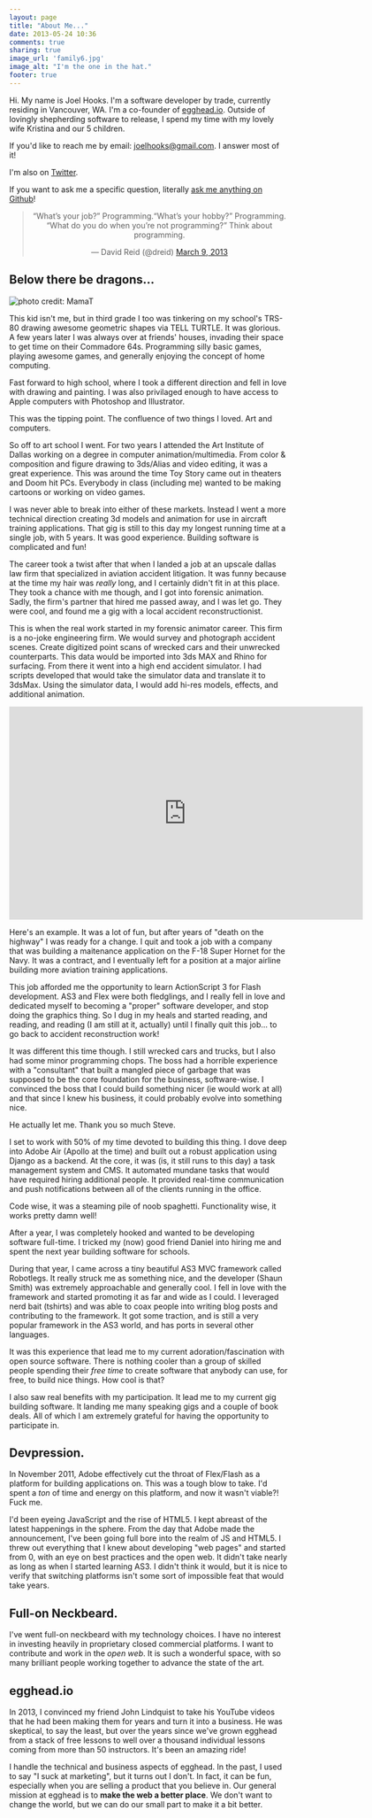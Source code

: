 ```yaml
---
layout: page
title: "About Me..."
date: 2013-05-24 10:36
comments: true
sharing: true
image_url: 'family6.jpg'
image_alt: "I'm the one in the hat."
footer: true
---
```


Hi. My name is Joel Hooks. I'm a software developer by trade, currently residing
in Vancouver, WA. I'm a co-founder of [egghead.io](https://egghead.io). Outside of lovingly shepherding software to
release, I spend my time with my lovely wife Kristina and our 5 children.

If you'd like to reach me by email: [joelhooks@gmail.com](mailto:joelhooks@gmail.com). I answer most of it!

I'm also on <a href="https://twitter.com/jhooks" rel="me">Twitter</a>.

If you want to ask me a specific question, literally [ask me anything on Github](https://github.com/joelhooks/ama)!

<div align="center">
<blockquote class="twitter-tweet"><p>“What’s your job?” Programming.“What’s your
hobby?” Programming. “What do you do when you’re not programming?” Think about
programming.</p>&mdash; David Reid (@dreid) <a
href="https://twitter.com/dreid/status/310191130518118400">March 9,
2013</a></blockquote>
</div>

## Below there be dragons...

![photo credit: MamaT](/images/some_kid_trs80.jpg)

This kid isn't me, but in third grade I too was tinkering on my school's TRS-80
drawing awesome geometric shapes via TELL TURTLE. It was glorious. A few years
later I was always over at friends' houses, invading their space to get time on
their Commadore 64s. Programming silly basic games, playing awesome games, and
generally enjoying the concept of home computing.

Fast forward to high school, where I took a different direction and fell in love
with drawing and painting. I was also privilaged enough to have access to Apple
computers with Photoshop and Illustrator.

This was the tipping point. The confluence of two things I loved. Art and
computers.

So off to art school I went. For two years I attended the Art Institute of
Dallas working on a degree in computer animation/multimedia. From color &
composition and figure drawing to 3ds/Alias and video editing, it was a great
experience. This was around the time Toy Story came out in theaters and Doom hit
PCs. Everybody in class (including me) wanted to be making cartoons or working on
video games.

I was never able to break into either of these markets. Instead I went a more
technical direction creating 3d models and animation for use in aircraft
training applications. That gig is still to this day my longest running time at
a single job, with 5 years. It was good experience. Building software is
complicated and fun!

The career took a twist after that when I landed a job at an upscale dallas law
firm that specialized in aviation accident litigation. It was funny because at
the time my hair was *really* long, and I certainly didn't fit in at this place.
They took a chance with me though, and I got into forensic animation. Sadly, the
firm's partner that hired me passed away, and I was let go. They were cool, and
found me a gig with a local accident reconstructionist.

This is when the real work started in my forensic animator career. This firm is
a no-joke engineering firm. We would survey and photograph accident scenes.
Create digitized point scans of wrecked cars and their unwrecked counterparts.
This data would be imported into 3ds MAX and Rhino for surfacing. From there it
went into a high end accident simulator. I had scripts developed that would take
the simulator data and translate it to 3dsMax. Using the simulator data, I would
add hi-res models, effects, and additional animation.

<div align="center">
<iframe class="youtube-player" type="text/html" width="640" height="385"
src="http://www.youtube.com/embed/acpSYe183nY" allowfullscreen frameborder="0">
</iframe>
</div>

Here's an example. It was a lot of fun, but after years of "death on the
highway" I was ready for a change. I quit and took a job with a company that was
building a maitenance application on the F-18 Super Hornet for the Navy. It was
a contract, and I eventually left for a position at a major airline building
more aviation training applications.

This job afforded me the opportunity to learn ActionScript 3 for Flash
development. AS3 and Flex were both fledglings, and I really fell in love and
dedicated myself to becoming a "proper" software developer, and stop doing the
graphics thing. So I dug in my heals and started reading, and reading, and
reading (I am still at it, actually) until I finally quit this job... to go back
to accident reconstruction work!

It was different this time though. I still wrecked cars and trucks, but I also
had some minor programming chops. The boss had a horrible experience with a
"consultant" that built a mangled piece of garbage that was supposed to be the
core foundation for the business, software-wise. I convinced the boss that I
could build something nicer (ie would work at all) and that since I knew his
business, it could probably evolve into something nice.

He actually let me. Thank you so much Steve.

I set to work with 50% of my time devoted to building this thing. I dove deep
into Adobe Air (Apollo at the time) and built out a robust application using
Django as a backend. At the core, it was (is, it still runs to this day) a task
management system and CMS. It automated mundane tasks that would have required
hiring additional people. It provided real-time communication and push
notifications between all of the clients running in the office.

Code wise, it was a steaming pile of noob spaghetti. Functionality wise, it
works pretty damn well!

After a year, I was completely hooked and wanted to be developing software
full-time. I tricked my (now) good friend Daniel into hiring me and spent the
next year building software for schools.

During that year, I came across a tiny beautiful AS3 MVC framework called
Robotlegs. It really struck me as something nice, and the developer (Shaun
Smith) was extremely approachable and generally cool. I fell in love with the
framework and started promoting it as far and wide as I could. I leveraged nerd
bait (tshirts) and was able to coax people into writing blog posts and
contributing to the framework. It got some traction, and is still a very popular
framework in the AS3 world, and has ports in several other languages.

It was this experience that lead me to my current adoration/fascination with
open source software. There is nothing cooler than a group of skilled people
spending their *free time* to create software that anybody can use, for free, to
build nice things. How cool is that?

I also saw real benefits with my participation. It lead me to my current gig
building software. It landing me many speaking gigs and a couple of book deals.
All of which I am extremely grateful for having the opportunity to participate
in.

## Devpression.

In November 2011, Adobe effectively cut the throat of Flex/Flash as a platform
for building applications on. This was a tough blow to take. I'd spent a *ton*
of time and energy on this platform, and now it wasn't viable?! Fuck me.

I'd been eyeing JavaScript and the rise of HTML5. I kept abreast of the latest
happenings in the sphere. From the day that Adobe made the announcement, I've
been going full bore into the realm of JS and HTML5. I threw out everything that
I knew about developing "web pages" and started from 0, with an eye on best
practices and the open web. It didn't take nearly as long as when I started
learning AS3. I didn't think it would, but it is nice to verify that switching
platforms isn't some sort of impossible feat that would take years.

## Full-on Neckbeard.

I've went full-on neckbeard with my technology choices. I
have no interest in investing heavily in proprietary closed commercial
platforms. I want to contribute and work in the *open web*. It is such a
wonderful space, with so many brilliant people working together to advance the
state of the art.

## egghead.io

In 2013, I convinced my friend John Lindquist to take his YouTube videos that he had been making them for years and turn it into a business. He was skeptical, to say the least, but over the years since we've grown egghead from a stack of free lessons to well over a thousand individual lessons coming from more than 50 instructors. It's been an amazing ride!

I handle the technical and business aspects of egghead. In the past, I used to say "I suck at marketing", but it turns out I don't. In fact, it can be fun, especially when you are selling a product that you believe in. Our general mission at egghead is to **make the web a better place**. We don't want to change the world, but we can do our small part to make it a bit better.






















